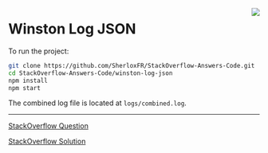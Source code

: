 [<img align="right" src="https://cdn.rawgit.com/standard/standard/master/badge.svg">](https://standardjs.com/)
# Winston Log JSON

To run the project:
```bash
git clone https://github.com/SherloxFR/StackOverflow-Answers-Code.git
cd StackOverflow-Answers-Code/winston-log-json
npm install
npm start
```

The combined log file is located at `logs/combined.log`.

-------------------------

[StackOverflow Question](https://stackoverflow.com/questions/56090851/winston-logging-object)

[StackOverflow Solution](https://stackoverflow.com/questions/56090851/winston-logging-object/56091110#56091110)
